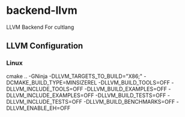 # backend-llvm
LLVM Backend For cultlang


## LLVM Configuration

### Linux
cmake .. -GNinja -DLLVM_TARGETS_TO_BUILD="X86;" -DCMAKE_BUILD_TYPE=MINSIZEREL -DLLVM_BUILD_TOOLS=OFF -DLLVM_INCLUDE_TOOLS=OFF -DLLVM_BUILD_EXAMPLES=OFF -DLLVM_INCLUDE_EXAMPLES=OFF -DLLVM_BUILD_TESTS=OFF -DLLVM_INCLUDE_TESTS=OFF -DLLVM_BUILD_BENCHMARKS=OFF -DLLVM_ENABLE_EH=OFF 